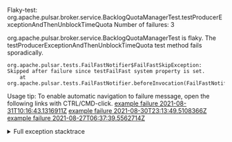         
Flaky-test: org.apache.pulsar.broker.service.BacklogQuotaManagerTest.testProducerExceptionAndThenUnblockTimeQuota
Number of failures: 3

org.apache.pulsar.broker.service.BacklogQuotaManagerTest is flaky. The testProducerExceptionAndThenUnblockTimeQuota test method fails sporadically.

```
org.apache.pulsar.tests.FailFastNotifier$FailFastSkipException: Skipped after failure since testFailFast system property is set.
	at org.apache.pulsar.tests.FailFastNotifier.beforeInvocation(FailFastNotifier.java:88)

```

Usage tip: To enable automatic navigation to failure message, open the following links with CTRL/CMD-click.
[example failure 2021-08-31T10:16:43.1316911Z](https://github.com/apache/pulsar/runs/3471501156?check_suite_focus=true#step:10:2201)
[example failure 2021-08-30T23:13:49.5108366Z](https://github.com/apache/pulsar/runs/3467152431?check_suite_focus=true#step:9:1511)
[example failure 2021-08-27T06:37:39.5562714Z](https://github.com/apache/pulsar/runs/3440411059?check_suite_focus=true#step:9:3433)


<details>
<summary>Full exception stacktrace</summary>
<code><pre>
org.apache.pulsar.tests.FailFastNotifier$FailFastSkipException: Skipped after failure since testFailFast system property is set.
	at org.apache.pulsar.tests.FailFastNotifier.beforeInvocation(FailFastNotifier.java:88)

</pre></code>
</details>

